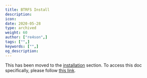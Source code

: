 ```yaml
---
title: BTRFS Install
description:
icon:
date: 2020-05-28
type: archived
weight: 60
author: ["re4son",]
tags: ["",]
keywords: ["",]
og_description:
---
```


This has been moved to the [installation](https://www.kali.org/docs/installation/) section. To access this doc specifically, please follow [this link](https://www.kali.org/docs/installation/kali-linux-btrfs-install/).